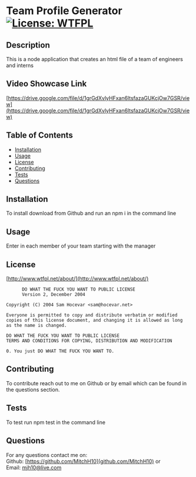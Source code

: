 # Team Profile Generator [![License: WTFPL](https://img.shields.io/badge/License-WTFPL-brightgreen.svg)](http://www.wtfpl.net/about/)

## Description
This is a node application that creates an html file of a team of engineers and interns

## Video Showcase Link
[https://drive.google.com/file/d/1grGdXvlyHFxan6ltsfazaGUKcjOw7GSR/view](https://drive.google.com/file/d/1grGdXvlyHFxan6ltsfazaGUKcjOw7GSR/view)

## Table of Contents
- [Installation](#installation)
- [Usage](#usage)
- [License](#license)
- [Contributing](#contributing)
- [Tests](#tests)
- [Questions](#questions)

## Installation
To install download from Github and run an npm i in the command line

## Usage
Enter in each member of your team starting with the manager

## License
[http://www.wtfpl.net/about/](http://www.wtfpl.net/about/) <br />
~~~
      DO WHAT THE FUCK YOU WANT TO PUBLIC LICENSE 
      Version 2, December 2004 

Copyright (C) 2004 Sam Hocevar <sam@hocevar.net> 

Everyone is permitted to copy and distribute verbatim or modified 
copies of this license document, and changing it is allowed as long 
as the name is changed. 

DO WHAT THE FUCK YOU WANT TO PUBLIC LICENSE 
TERMS AND CONDITIONS FOR COPYING, DISTRIBUTION AND MODIFICATION 

0. You just DO WHAT THE FUCK YOU WANT TO.
~~~

## Contributing
To contribute reach out to me on Github or by email which can be found in the questions section.

## Tests
To test run npm test in the command line

## Questions
For any questions contact me on: <br />
Github: [https://github.com/MitchH10](github.com/MitchH10) or <br />
Email: [mjh10@live.com](mjh10@live.com)
